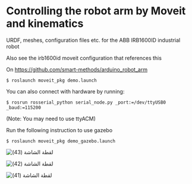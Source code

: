 # Controlling the robot arm by Moveit and kinematics

URDF, meshes, configuration files etc. for the ABB IRB1600ID industrial robot

Also see the irb1600id moveit configuration that references this

On https://github.com/smart-methods/arduino_robot_arm


` $ roslaunch moveit_pkg demo.launch `

You can also connect with hardware by running:

` $ rosrun rosserial_python serial_node.py _port:=/dev/ttyUSB0 _baud:=115200 `

(Note: You may need to use ttyACM)

Run the following instruction to use gazebo

` $ roslaunch moveit_pkg demo_gazebo.launch `


![‏‏لقطة الشاشة (43)](https://user-images.githubusercontent.com/108361853/183736870-c512bf1a-861a-4ae6-9ad8-a98e9e6aec5c.png)

![‏‏لقطة الشاشة (42)](https://user-images.githubusercontent.com/108361853/183737546-3495ccf0-30f9-4463-8f77-561f79104093.png)


![‏‏لقطة الشاشة (41)](https://user-images.githubusercontent.com/108361853/183737596-8f553726-d1a6-40e4-96bd-36224ab4a253.png)



